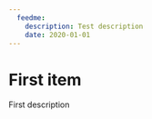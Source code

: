 ```yaml
---
  feedme:
    description: Test description
    date: 2020-01-01
---
```


# First item
First description
